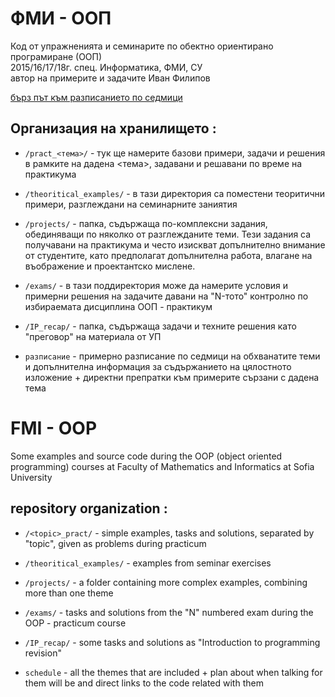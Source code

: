 # ФМИ - ООП

Код от упражненията и семинарите по обектно ориентирано програмиране (ООП)</br> 
2015/16/17/18г. спец. Информатика, ФМИ, СУ </br>
автор на примерите и задачите Иван Филипов </br>

[бърз път към разписанието по седмици](https://github.com/IvanFilipov/FMI-OOP/blob/master/%D0%A0%D0%B0%D0%B7%D0%BF%D0%B8%D1%81%D0%B0%D0%BD%D0%B8%D0%B5.md)<br/>

                 
## Организация на хранилището :
   * `/pract_<тема>/` - тук ще намерите базови примери, задачи и решения в рамките на дадена <тема>,
                        задавани и решавани по време на практикума
                      
   * `/theoritical_examples/` - в тази директория са поместени теоритични примери,
                                разглеждани на семинарните заниятия
                                
   * `/projects/` - папка, съдържаща по-комплексни задания, обединяващи по няколко от разглежданите теми.
                    Тези задания са получавани на практикума и често изискват допълнително внимание от студентите,
                    като предполагат допълнителна работа, влагане на въображение и проектантско мислене.
                     
                         
   * `/exams/` - в тази поддиректория може да намерите условия и примерни решения на задачите давани
                 на "N-тото" контролно по избираемата дисциплина ООП - практикум
                     
   * `/IP_recap/` - папка, съдържаща задачи и техните решения като "преговор" на материала от УП
   
   * `разписание` - примерно разписание по седмици на обхванатите теми и допълнителна информация
                   за съдържанието на цялостното изложение + директни препратки към примерите
                   сързани с дадена тема
                            
# FMI - OOP

Some examples and source code during the OOP (object oriented programming) courses at
Faculty of Mathematics and Informatics at Sofia University
                         
## repository organization :
   * `/<topic>_pract/` - simple examples, tasks and solutions, separated by "topic",
                         given as problems during practicum 
                     
   * `/theoritical_examples/` - examples from seminar exercises 
   
   * `/projects/` - a folder containing more complex examples, combining more than one theme  
                         
   * `/exams/` - tasks and solutions from the "N" numbered exam during the OOP - practicum course
   
   * `/IP_recap/` - some tasks and solutions as "Introduction to programming revision"
                     
   * `schedule` - all the themes that are included + plan about when talking for them will be
                 and direct links to the code related with them
